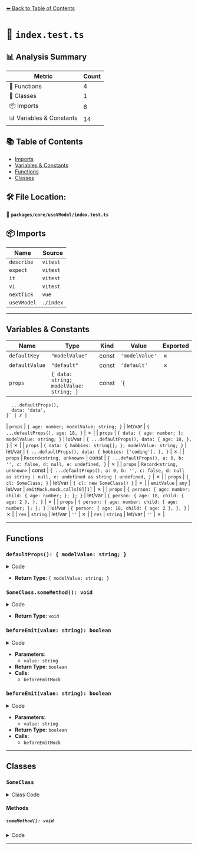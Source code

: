 [⬅️ Back to Table of Contents](../../../index.md)

# 📄 `index.test.ts`

## 📊 Analysis Summary

| Metric | Count |
|--------|-------|
| 🔧 Functions | 4 |
| 🧱 Classes | 1 |
| 📦 Imports | 6 |
| 📊 Variables & Constants | 14 |

## 📚 Table of Contents

- [Imports](#imports)
- [Variables & Constants](#variables-constants)
- [Functions](#functions)
- [Classes](#classes)

## 🛠️ File Location:
📂 **`packages/core/useVModel/index.test.ts`**

## 📦 Imports

| Name | Source |
|------|--------|
| `describe` | `vitest` |
| `expect` | `vitest` |
| `it` | `vitest` |
| `vi` | `vitest` |
| `nextTick` | `vue` |
| `useVModel` | `./index` |


---

## Variables & Constants

| Name | Type | Kind | Value | Exported |
|------|------|------|-------|----------|
| `defaultKey` | `"modelValue"` | const | `'modelValue'` | ✗ |
| `defaultValue` | `"default"` | const | `'default'` | ✗ |
| `props` | `{ data: string; modelValue: string; }` | const | `{
      ...defaultProps(),
      data: 'data',
    }` | ✗ |
| `props` | `{ age: number; modelValue: string; }` | let/var | `{
      ...defaultProps(),
      age: 18,
    }` | ✗ |
| `props` | `{ data: { age: number; }; modelValue: string; }` | let/var | `{
      ...defaultProps(),
      data: {
        age: 18,
      },
    }` | ✗ |
| `props` | `{ data: { hobbies: string[]; }; modelValue: string; }` | let/var | `{
      ...defaultProps(),
      data: {
        hobbies: ['coding'],
      },
    }` | ✗ |
| `props` | `Record<string, unknown>` | const | `{
      ...defaultProps(),
      a: 0,
      b: '',
      c: false,
      d: null,
      e: undefined,
    }` | ✗ |
| `props` | `Record<string, unknown>` | const | `{
      ...defaultProps(),
      a: 0,
      b: '',
      c: false,
      d: null as string | null,
      e: undefined as string | undefined,
    }` | ✗ |
| `props` | `{ cl: SomeClass; }` | let/var | `{ cl: new SomeClass() }` | ✗ |
| `emitValue` | `any` | let/var | `emitMock.mock.calls[0][1]` | ✗ |
| `props` | `{ person: { age: number; child: { age: number; }; }; }` | let/var | `{
      person: {
        age: 18,
        child: { age: 2 },
      },
    }` | ✗ |
| `props` | `{ person: { age: number; child: { age: number; }; }; }` | let/var | `{
      person: {
        age: 18,
        child: { age: 2 },
      },
    }` | ✗ |
| `res` | `string` | let/var | `''` | ✗ |
| `res` | `string` | let/var | `''` | ✗ |


---

## Functions

### `defaultProps(): { modelValue: string; }`

<details><summary>Code</summary>

```ts
() => ({
    [defaultKey]: defaultValue,
  })
```
</details>

- **Return Type**: `{ modelValue: string; }`
### `SomeClass.someMethod(): void`

<details><summary>Code</summary>

```ts
someMethod() {}
```
</details>

- **Return Type**: `void`
### `beforeEmit(value: string): boolean`

<details><summary>Code</summary>

```ts
(value: string) => {
      res = value
      beforeEmitMock()
      return true
    }
```
</details>

- **Parameters**:
  - `value: string`
- **Return Type**: `boolean`
- **Calls**:
  - `beforeEmitMock`
### `beforeEmit(value: string): boolean`

<details><summary>Code</summary>

```ts
(value: string) => {
      res = value
      beforeEmitMock()
      return false
    }
```
</details>

- **Parameters**:
  - `value: string`
- **Return Type**: `boolean`
- **Calls**:
  - `beforeEmitMock`

---

## Classes

### `SomeClass`

<details><summary>Class Code</summary>

```ts
class SomeClass {
      num1 = 1

      someMethod() {}
    }
```
</details>

#### Methods

##### `someMethod(): void`

<details><summary>Code</summary>

```ts
someMethod() {}
```
</details>


---